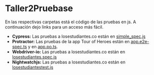 # Taller2Pruebase

En las respectivas carpetas está el código de las pruebas en js. A continuación dejo links para un acceso más fácil.
* **Cypress:** Las pruebas a losestudiantes.co están en [simple_spec.js](https://github.com/jdfandino10/Taller2Pruebase/blob/master/cypress/cypress/integration/simple_spec.js)
* **Protractor:** Las pruebas de la app Tour of Heroes están en [app.e2e-spec.ts](https://github.com/jdfandino10/Taller2Pruebase/blob/master/protactor/tour-of-heroes-cli/e2e/app.e2e-spec.ts)
 y en [app.po.ts](https://github.com/jdfandino10/Taller2Pruebase/blob/master/protactor/tour-of-heroes-cli/e2e/app.po.ts).
* **Webdriver-io:** Las pruebas a losestudiantes.co están en [losestudiantes.spec.js](https://github.com/jdfandino10/Taller2Pruebase/blob/master/webdriver-io/test/specs/losestudiantes.spec.js)
* **Nightwatchjs:** Las pruebas a losestudiantes.co están en [losestudiantestest.js](https://github.com/jdfandino10/Taller2Pruebase/blob/master/nightwatchjs/tests/losestudiantestest.js)

